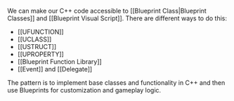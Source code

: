 We can make our C++ code accessible to [[Blueprint Class|Blueprint Classes]] and [[Blueprint Visual Script]].
There are different ways to do this:
- [[UFUNCTION]]
- [[UCLASS]]
- [[USTRUCT]]
- [[UPROPERTY]]
- [[Blueprint Function Library]]
- [[Event]] and [[Delegate]]

The pattern is to implement base classes and functionality in C++ and then use Blueprints for customization and gameplay logic.
